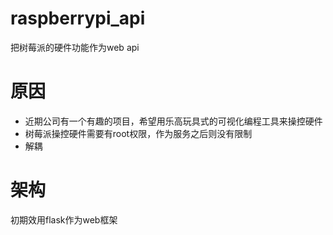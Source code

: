 # raspberrypi_api
把树莓派的硬件功能作为web api

# 原因
*  近期公司有一个有趣的项目，希望用乐高玩具式的可视化编程工具来操控硬件
*  树莓派操控硬件需要有root权限，作为服务之后则没有限制
*  解耦

# 架构
初期效用flask作为web框架

